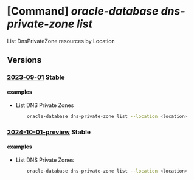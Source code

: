 # [Command] _oracle-database dns-private-zone list_

List DnsPrivateZone resources by Location

## Versions

### [2023-09-01](/Resources/mgmt-plane/L3N1YnNjcmlwdGlvbnMve30vcHJvdmlkZXJzL29yYWNsZS5kYXRhYmFzZS9sb2NhdGlvbnMve30vZG5zcHJpdmF0ZXpvbmVz/2023-09-01.xml) **Stable**

<!-- mgmt-plane /subscriptions/{}/providers/oracle.database/locations/{}/dnsprivatezones 2023-09-01 -->

#### examples

- List DNS Private Zones
    ```bash
        oracle-database dns-private-zone list --location <location>
    ```

### [2024-10-01-preview](/Resources/mgmt-plane/L3N1YnNjcmlwdGlvbnMve30vcHJvdmlkZXJzL29yYWNsZS5kYXRhYmFzZS9sb2NhdGlvbnMve30vZG5zcHJpdmF0ZXpvbmVz/2024-10-01-preview.xml) **Stable**

<!-- mgmt-plane /subscriptions/{}/providers/oracle.database/locations/{}/dnsprivatezones 2024-10-01-preview -->

#### examples

- List DNS Private Zones
    ```bash
        oracle-database dns-private-zone list --location <location>
    ```
